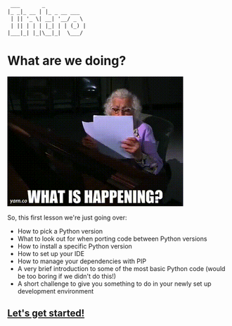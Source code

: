 ```
 ___       _             
|_ _|_ __ | |_ _ __ ___  
 | || '_ \| __| '__/ _ \ 
 | || | | | |_| | | (_) |
|___|_| |_|\__|_|  \___/ 
```
# What are we doing?
![Confusion](../IMGS/Whats_happening.gif)

So, this first lesson we're just going over:
* How to pick a Python version
* What to look out for when porting code between Python versions
* How to install a specific Python version
* How to set up your IDE
* How to manage your dependencies with PIP
* A very brief introduction to some of the most basic Python code (would be too boring if we didn't do this!)
* A short challenge to give you something to do in your newly set up development environment

## [Let's get started!](./01_versions.md)
